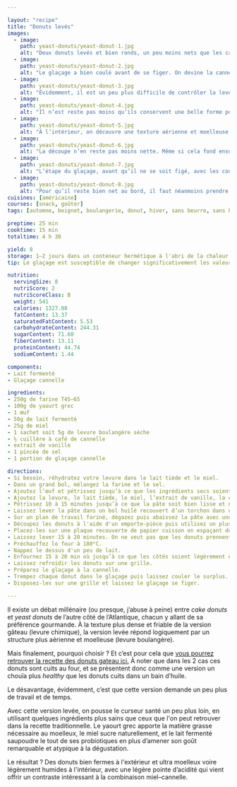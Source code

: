 ```yaml
---

layout: "recipe"
title: "Donuts levés"
images:
  - image:
    path: yeast-donuts/yeast-donut-1.jpg
    alt: "Deux donuts levés et bien ronds, un peu moins nets que les cake donuts, mais pas moins délicieux."
  - image:
    path: yeast-donuts/yeast-donut-2.jpg
    alt: "Le glaçage a bien coulé avant de se figer. On devine la cannelle et, les plus créatifs remplaceront même la moitié de la cannelle par du mélange 4 épices."
  - image:
    path: yeast-donuts/yeast-donut-3.jpg
    alt: "Évidemment, il est un peu plus difficile de contrôler la levée, et on obtient des donuts irréguliers, avec un côté un peu rustique que l’on ne retrouve pas du côté des produits industriels."
  - image:
    path: yeast-donuts/yeast-donut-4.jpg
    alt: "Il n’est reste pas moins qu’ils conservent une belle forme pour peu qu’on les manipule avec grand soin. Ici on voit bien le trou du donut, avec d’autres ce sera peut-être moins évident."
  - image:
    path: yeast-donuts/yeast-donut-5.jpg
    alt: "À l’intérieur, on découvre une texture aérienne et moelleuse. On peut clairement voir la différence avec celui de cake donuts, plus dense et friable. Ici on mange un nuage et manipule du coton."
  - image:
    path: yeast-donuts/yeast-donut-6.jpg
    alt: "La découpe n’en reste pas moins nette. Même si cela fond ensuite en bouche ou presque."
  - image:
    path: yeast-donuts/yeast-donut-7.jpg
    alt: "L’étape du glaçage, avant qu’il ne se soit figé, avec les coulures bien visibles."
  - image:
    path: yeast-donuts/yeast-donut-8.jpg
    alt: "Pour qu’il reste bien net au bord, il faut néanmoins prendre soin de faire couler le surplus en tenant le donut en position bien horizontale."
cuisines: [américaine]
courses: [snack, goûter]
tags: [automne, beignet, boulangerie, donut, hiver, sans beurre, sans huile]

preptime: 25 min
cooktime: 15 min
totaltime: 4 h 30

yield: 8
storage: 1–2 jours dans un conteneur hermétique à l'abri de la chaleur et de la lumière. 2–3 mois au congélateur sans glaçage.
tip: Le glaçage est susceptible de changer significativement les valeurs nutritionnelles. Avec le glaçage cannelle on ajoute principalement du sucre, donc il est possible de réajuster les matières grasses avec du chocolat noir ou des oléagineux par exemple.

nutrition:
  servingSize: 8
  nutriScore: 2
  nutriScoreClass: B
  weight: 541
  calories: 1327.08
  fatContent: 13.37
  saturatedFatContent: 5.53
  carbohydrateContent: 244.31
  sugarContent: 71.60
  fiberContent: 13.11
  proteinContent: 44.74
  sodiumContent: 1.44

components:
- Lait fermenté
- Glaçage cannelle

ingredients:
- 250g de farine T45–65
- 100g de yaourt grec
- 1 œuf
- 50g de lait fermenté
- 25g de miel
- 1 sachet soit 5g de levure boulangère sèche
- ½ cuillère à café de cannelle
- extrait de vanille
- 1 pincée de sel
- 1 portion de glaçage cannelle

directions:
- Si besoin, réhydratez votre levure dans le lait tiède et le miel.
- Dans un grand bol, mélangez la farine et le sel.
- Ajoutez l’œuf et pétrissez jusqu’à ce que les ingrédients secs soient bien humides.
- Ajoutez la levure, le lait tiède, le miel, l’extrait de vanille, la cannelle, et le yaourt grec.
- Pétrissez 10 à 15 minutes jusqu’à ce que la pâte soit bien lisse et ne colle quasiment plus aux doigts – au robot, quand la pâte se décolle des parois, pas plus. Elle doit néanmoins rester bien souple, donc ajustez farine et liquide en conséquence.
- Laissez lever la pâte dans un bol huilé recouvert d’un torchon dans un endroit chaud pendant 1h30–2h. Elle devrait avoir doublé de volume au bout de ce laps de temps. Vous pouvez également la préparer la veille et la laisser lever au frigo pendant la nuit.
- Sur un plan de travail fariné, dégazez puis abaissez la pâte avec une épaisseur d'un demi-centimètre environ.
- Découpez les donuts à l'aide d'un emporte-pièce puis utilisez un plus petit emporte-pièce pour réaliser le trou au centre du beignet. 
- Placez-les sur une plaque recouverte de papier cuisson en espaçant de quelques centimètres.
- Laissez lever 15 à 20 minutes. On ne veut pas que les donuts prennent trop de volume.
- Préchauffez le four à 180°C.
- Nappez le dessus d'un peu de lait. 
- Enfournez 15 à 20 min où jusqu’à ce que les côtés soient légèrement dorés.
- Laissez refroidir les donuts sur une grille.
- Préparez le glaçage à la cannelle.
- Trempez chaque donut dans le glaçage puis laissez couler le surplus.
- Disposez-les sur une grille et laissez le glaçage se figer.

---
```


Il existe un débat millénaire (ou presque, j’abuse à peine) entre <i lang="en">cake donuts</i> et <i lang="en">yeast donuts</i> de l’autre côté de l’Atlantique, chacun y allant de sa préférence gourmande. À la texture plus dense et friable de la version gâteau (levure chimique), la version levée répond logiquement par un structure plus aérienne et moelleuse (levure boulangère). 

Mais finalement, pourquoi choisir&nbsp;? Et c’est pour cela que [vous pourrez retrouver la recette des donuts gateau ici.](cake-donuts.html) À noter que dans les 2 cas ces donuts sont cuits au four, et se présentent donc comme une version un chouïa plus <i lang="en">healthy</i> que les donuts cuits dans un bain d’huile.

Le désavantage, évidemment, c’est que cette version demande un peu plus de travail et de temps.

Avec cette version levée, on pousse le curseur santé un peu plus loin, en utilisant quelques ingrédients plus sains que ceux que l'on peut retrouver dans la recette traditionnelle. Le yaourt grec apporte la matière grasse nécessaire au moelleux, le miel sucre naturellement, et le lait fermenté saupoudre le tout de ses probiotiques en plus d’amener son goût remarquable et atypique à la dégustation.

Le résultat&nbsp;? Des donuts bien fermes à l'extérieur et ultra moelleux voire légèrement humides à l'intérieur, avec une légère pointe d’acidité qui vient offrir un contraste intéressant à la combinaison miel–cannelle.